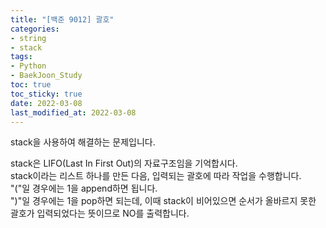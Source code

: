 ```yaml
---
title: "[백준 9012] 괄호"
categories: 
- string
- stack
tags:
- Python
- BaekJoon_Study
toc: true
toc_sticky: true
date: 2022-03-08
last_modified_at: 2022-03-08
---
```


stack을 사용하여 해결하는 문제입니다.

stack은 LIFO(Last In First Out)의 자료구조임을 기억합시다.  
stack이라는 리스트 하나를 만든 다음, 입력되는 괄호에 따라 작업을 수행합니다.  
"("일 경우에는 1을 append하면 됩니다.  
")"일 경우에는 1을 pop하면 되는데, 이때 stack이 비어있으면 순서가 올바르지 못한 괄호가 입력되었다는 뜻이므로 NO를 출력합니다.

<script src="https://gist.github.com/Ryumaker/d6b62abcdb58d54f48bff6e7be2c945b.js"></script>



